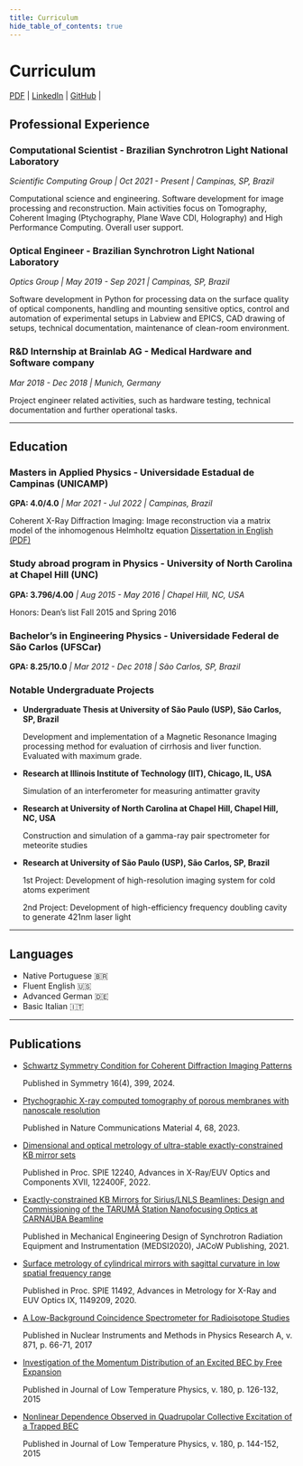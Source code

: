 ```yaml
---
title: Curriculum
hide_table_of_contents: true
---
```


<div className="col col--8 col--offset-2">

# Curriculum

[PDF](../../static/documents/CV_english.pdf)  | [LinkedIn](https://www.linkedin.com/in/yuri-rossi-tonin) | [GitHub](https://github.com/yurirtonin) | 

## Professional Experience

### Computational Scientist - Brazilian Synchrotron Light National Laboratory

_Scientific Computing Group | Oct 2021 - Present | Campinas, SP, Brazil_

Computational science and engineering. Software development for image processing and reconstruction. Main activities focus on Tomography, Coherent Imaging (Ptychography, Plane Wave CDI, Holography) and High Performance Computing. Overall user support.

### Optical Engineer - Brazilian Synchrotron Light National Laboratory

_Optics Group | May 2019 - Sep 2021 | Campinas, SP, Brazil_

Software development in Python for processing data on the surface quality of optical components, handling and mounting sensitive optics, control and automation of experimental setups in Labview and EPICS, CAD drawing of setups, technical documentation, maintenance of clean-room environment.

### R&D Internship at Brainlab AG - Medical Hardware and Software company

_Mar 2018 - Dec 2018 | Munich, Germany_

Project engineer related activities, such as hardware testing, technical documentation and further operational tasks.

- - -

## Education

### Masters in Applied Physics - Universidade Estadual de Campinas (UNICAMP)

**GPA: 4.0/4.0** _| Mar 2021 - Jul 2022 | Campinas, Brazil_  

Coherent X-Ray Diffraction Imaging: Image reconstruction via a matrix model of the inhomogenous Helmholtz equation
[Dissertation in English (PDF)](../../static/documents/MastersDissertation_YuriRossiTonin.pdf) 

### Study abroad program in Physics - University of North Carolina at Chapel Hill (UNC)

**GPA: 3.796/4.00** _| Aug 2015 - May 2016 | Chapel Hill, NC, USA_   

Honors: Dean’s list Fall 2015 and Spring 2016 

### Bachelor’s in Engineering Physics - Universidade Federal de São Carlos (UFSCar)

**GPA: 8.25/10.0** _| Mar 2012 - Dec 2018 | São Carlos, SP, Brazil_   

### Notable Undergraduate Projects

- **Undergraduate Thesis at University of São Paulo (USP), São Carlos, SP, Brazil** 

    Development and implementation of a Magnetic Resonance Imaging processing method for evaluation of cirrhosis and liver function. Evaluated with maximum grade.

- **Research at Illinois Institute of Technology (IIT), Chicago, IL, USA**

    Simulation of an interferometer for measuring antimatter gravity

- **Research at University of North Carolina at Chapel Hill, Chapel Hill, NC, USA**

    Construction and simulation of a gamma-ray pair spectrometer for meteorite studies

- **Research at University of São Paulo (USP), São Carlos, SP, Brazil**

    1st Project: Development of high-resolution imaging system for cold atoms experiment

    2nd Project: Development of high-efficiency frequency doubling cavity to generate 421nm laser light

- - -

## Languages

- Native Portuguese 🇧🇷
- Fluent English :us: 
- Advanced German :de: 
- Basic Italian :it:

- - -

## Publications

- [Schwartz Symmetry Condition for Coherent Diffraction Imaging Patterns](https://doi.org/10.3390/sym16040399)

    Published in Symmetry 16(4), 399, 2024.

- [Ptychographic X-ray computed tomography of porous membranes with nanoscale resolution](https://doi.org/10.1038/s43246-023-00396-x)

    Published in Nature Communications Material 4, 68, 2023.

- [Dimensional and optical metrology of ultra-stable exactly-constrained KB mirror sets](https://doi.org/10.1117/12.2633679)

    Published in Proc. SPIE 12240, Advances in X-Ray/EUV Optics and Components XVII, 122400F, 2022.

- [Exactly-constrained KB Mirrors for Sirius/LNLS Beamlines: Design and Commissioning of the TARUMÃ Station Nanofocusing Optics at CARNAÚBA Beamline](https://doi.org/10.18429/JACoW-MEDSI2020-TUOB01)

    Published in Mechanical Engineering Design of Synchrotron Radiation Equipment and Instrumentation (MEDSI2020), JACoW Publishing, 2021.

- [Surface metrology of cylindrical mirrors with sagittal curvature in low spatial frequency range](https://doi.org/10.1117/12.2568868)

    Published in Proc. SPIE 11492, Advances in Metrology for X-Ray and EUV Optics IX, 1149209, 2020.

- [A Low-Background Coincidence Spectrometer for Radioisotope Studies](https://doi.org/10.1016/j.nima.2017.07.057) 

    Published in Nuclear Instruments and Methods in Physics Research A, v. 871, p. 66-71, 2017

- [Investigation of the Momentum Distribution of an Excited BEC by Free Expansion](https://doi.org/10.1007/s10909-015-1292-z) 

    Published in Journal of Low Temperature Physics, v. 180, p. 126-132, 2015

- [Nonlinear Dependence Observed in Quadrupolar Collective Excitation of a Trapped BEC](https://doi.org/10.1007/s10909-015-1307-9) 

    Published in Journal of Low Temperature Physics, v. 180, p. 144-152, 2015

</div>